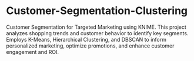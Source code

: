 # Customer-Segmentation-Clustering
Customer Segmentation for Targeted Marketing using KNIME. This project analyzes shopping trends and customer behavior to identify key segments. Employs K-Means, Hierarchical Clustering, and DBSCAN to inform personalized marketing, optimize promotions, and enhance customer engagement and ROI.
